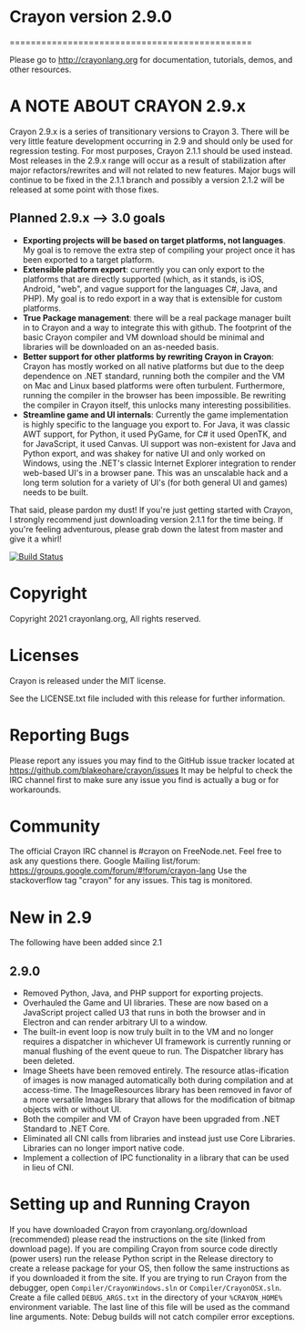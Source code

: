 # Crayon version 2.9.0
==============================================

Please go to http://crayonlang.org for documentation, tutorials, demos, and other resources.

# **A NOTE ABOUT CRAYON 2.9.x**

Crayon 2.9.x is a series of transitionary versions to Crayon 3. There will be very little
feature development occurring in 2.9 and should only be used for regression testing. For
most purposes, Crayon 2.1.1 should be used instead. Most releases in the 2.9.x range will
occur as a result of stabilization after major refactors/rewrites and will not related to
new features. Major bugs will continue to be fixed in the 2.1.1 branch and possibly a
version 2.1.2 will be released at some point with those fixes.

## Planned 2.9.x --> 3.0 goals
* **Exporting projects will be based on target platforms, not languages**. My goal is to remove
  the extra step of compiling your project once it has been exported to a target platform.
* **Extensible platform export**: currently you can only export to the platforms that are directly
  supported (which, as it stands, is iOS, Android, "web", and vague support for the languages C#,
  Java, and PHP). My goal is to redo export in a way that is extensible for custom platforms.
* **True Package management**: there will be a real package manager built in to Crayon and a way to
  integrate this with github. The footprint of the basic Crayon compiler and VM download should be
  minimal and libraries will be downloaded on an as-needed basis.
* **Better support for other platforms by rewriting Crayon in Crayon**: Crayon has mostly worked on
  all native platforms but due to the deep dependence on .NET standard, running both the compiler
  and the VM on Mac and Linux based platforms were often turbulent. Furthermore, running the
  compiler in the browser has been impossible. Be rewriting the compiler in Crayon itself, this
  unlocks many interesting possibilities.
* **Streamline game and UI internals**: Currently the game implementation is highly specific to the
  language you export to. For Java, it was classic AWT support, for Python, it used PyGame, for
  C# it used OpenTK, and for JavaScript, it used Canvas. UI support was non-existent for Java and
  Python export, and was shakey for native UI and only worked on Windows, using the .NET's classic
  Internet Explorer integration to render web-based UI's in a browser pane. This was an unscalable
  hack and a long term solution for a variety of UI's (for both general UI and games) needs to be
  built.

That said, please pardon my dust! If you're just getting started with Crayon, I strongly recommend
just downloading version 2.1.1 for the time being. If you're feeling adventurous, please grab down
the latest from master and give it a whirl!

[![Build Status](https://travis-ci.org/blakeohare/crayon.svg?branch=master)](https://travis-ci.org/blakeohare/crayon)

# Copyright
Copyright 2021 crayonlang.org, All rights reserved.

# Licenses
Crayon is released under the MIT license.

See the LICENSE.txt file included with this release for further information.

# Reporting Bugs
Please report any issues you may find to the GitHub issue tracker located at https://github.com/blakeohare/crayon/issues
It may be helpful to check the IRC channel first to make sure any issue you find is actually a bug or for workarounds.

# Community
The official Crayon IRC channel is #crayon on FreeNode.net. Feel free to ask any questions there.
Google Mailing list/forum: https://groups.google.com/forum/#!forum/crayon-lang
Use the stackoverflow tag "crayon" for any issues. This tag is monitored.

# New in 2.9
The following have been added since 2.1

## 2.9.0
* Removed Python, Java, and PHP support for exporting projects.
* Overhauled the Game and UI libraries. These are now based on a JavaScript project called U3 that runs in both the browser and in Electron and can render arbitrary UI to a window.
* The built-in event loop is now truly built in to the VM and no longer requires a dispatcher in whichever UI framework is currently running or manual flushing of the event queue to run. The Dispatcher library has been deleted.
* Image Sheets have been removed entirely. The resource atlas-ification of images is now managed automatically both during compilation and at access-time. The ImageResources library has been removed in favor of a more versatile Images library that allows for the modification of bitmap objects with or without UI.
* Both the compiler and VM of Crayon have been upgraded from .NET Standard to .NET Core.
* Eliminated all CNI calls from libraries and instead just use Core Libraries. Libraries can no longer import native code.
* Implement a collection of IPC functionality in a library that can be used in lieu of CNI.

# Setting up and Running Crayon
If you have downloaded Crayon from crayonlang.org/download (recommended) please read the instructions on the site (linked from download
page). If you are compiling Crayon from source code directly (power users) run the release Python script in the Release
directory to create a release package for your OS, then follow the same instructions as if you downloaded it from the site.
If you are trying to run Crayon from the debugger, open `Compiler/CrayonWindows.sln` or `Compiler/CrayonOSX.sln`. Create a
file called `DEBUG_ARGS.txt` in the directory of your `%CRAYON_HOME%` environment variable. The last line of this file will be
used as the command line arguments. Note: Debug builds will not catch compiler error exceptions.
